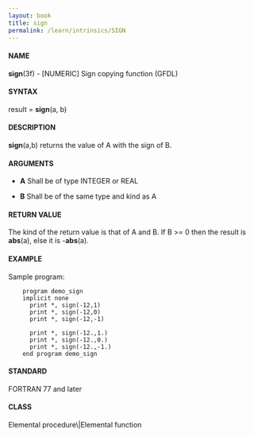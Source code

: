 ```yaml
---
layout: book
title: sign
permalink: /learn/intrinsics/SIGN
---
```

#### NAME

__sign__(3f) - \[NUMERIC\] Sign copying function
(GFDL)

#### SYNTAX

result = __sign__(a, b)

#### DESCRIPTION

__sign__(a,b) returns the value of A with the sign of B.

#### ARGUMENTS

  - __A__
    Shall be of type INTEGER or REAL

  - __B__
    Shall be of the same type and kind as A

#### RETURN VALUE

The kind of the return value is that of A and B. If B \>= 0 then the
result is __abs__(a), else it is -__abs__(a).

#### EXAMPLE

Sample program:

```
    program demo_sign
    implicit none
      print *, sign(-12,1)
      print *, sign(-12,0)
      print *, sign(-12,-1)

      print *, sign(-12.,1.)
      print *, sign(-12.,0.)
      print *, sign(-12.,-1.)
    end program demo_sign
```

#### STANDARD

FORTRAN 77 and later

#### CLASS

Elemental procedure\\|Elemental function
